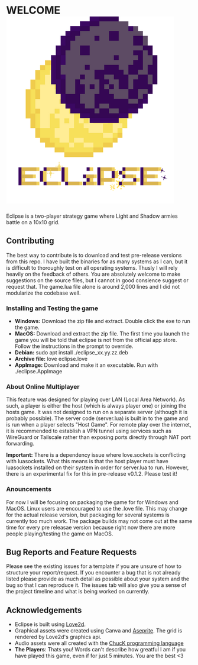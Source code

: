 # WELCOME ![eclipse logo](logo_with_title.png)
Eclipse is a two-player strategy game where Light and Shadow armies battle on a 10x10 grid. 

## Contributing

The best way to contribute is to download and test pre-release versions from this repo. I have built the binaries for as many systems as I can, but it is difficult to thoroughly test on all operating systems. Thusly I will rely heavily on the feedback of others. You are absolutely welcome to make suggestions on the source files, but I cannot in good consience suggest or request that. The game.lua file alone is around 2,000 lines and I did not modularize the codebase well.  

### Installing and Testing the game
- **Windows:** Download the zip file and extract. Double click the exe to run the game.
- **MacOS:** Download and extract the zip file. The first time you launch the game you will be told that eclipse is not from the official app store. Follow the instructions in the prompt to override. 
- **Debian:** sudo apt install ./eclipse_xx.yy.zz.deb
- **Archive file:** love eclipse.love
- **AppImage:** Download and make it an executable. Run with ./eclipse.AppImage

### About Online Multiplayer
This feature was designed for playing over LAN (Local Area Network). As such, a player is either the host (which is always player one) or joining the hosts game. It was not designed to run on a separate server (although it is probably possible). The server code (server.lua) is built in to the game and is run when a player selects "Host Game". For remote play over the internet, it is recommended to establish a VPN tunnel using services such as WireGuard or Tailscale rather than exposing ports directly through NAT port forwarding.

**Important:** There is a dependency issue where love.sockets is conflicting with luasockets. What this means is that the host player must have luasockets installed on their system in order for server.lua to run. However, there is an experimental fix for this in pre-release v0.1.2. Please test it! 

### Anouncements

For now I will be focusing on packaging the game for for Windows and MacOS. Linux users are encouraged to use the .love file. This may change for the actual release version, but packaging for several systems is currently too much work. The package builds may not come out at the same time for every pre releasae version because right now there are more people playing/testing the game on MacOS.





## Bug Reports and Feature Requests
Please see the existing issues for a template if you are unsure of how to structure your report/request. If you encounter a bug that is not already listed please provide as much detail as possible about your system and the bug so that I can reproduce it. The issues tab will also give you a sense of the project timeline and what is being worked on currently.

## Acknowledgements 
- Eclipse is built using [Love2d](https://love2d.org/).
- Graphical assets were created using Canva and [Aseprite](https://www.aseprite.org/). The grid is rendered by Love2d's graphics api.
- Audio assets were all created with the [ChucK programming language](https://chuck.stanford.edu/)
- **The Players**: Thats you! Words can't describe how greatful I am if you have played this game, even if for just 5 minutes. You are the best <3
